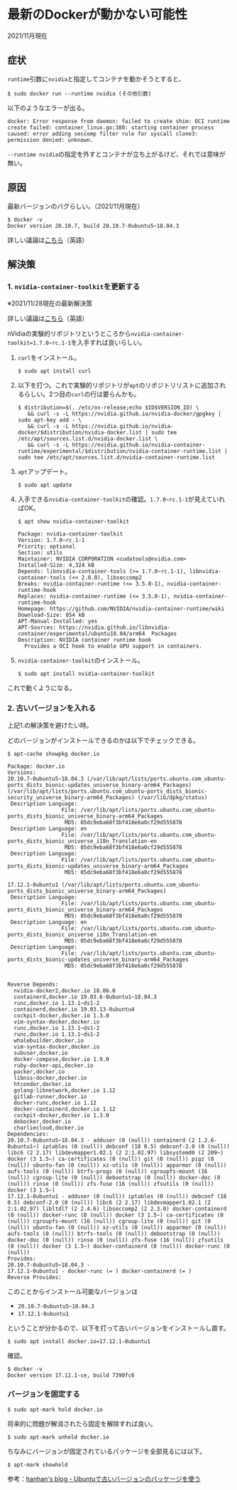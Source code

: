 # 最新のDockerが動かない可能性

2021/11月現在

## 症状

`runtime`引数に`nvidia`と指定してコンテナを動かそうとすると、

~~~shell
$ sudo docker run --runtime nvidia (その他引数)
~~~

以下のようなエラーが出る。

~~~
docker: Error response from daemon: failed to create shim: OCI runtime create failed: container_linux.go:380: starting container process caused: error adding seccomp filter rule for syscall clone3: permission denied: unknown.
~~~

`--runtime nvidia`の指定を外すとコンテナが立ち上がるけど、それでは意味が無い。

## 原因

最新バージョンのバグらしい。（2021/11月現在）

~~~shell
$ docker -v
Docker version 20.10.7, build 20.10.7-0ubuntu5~18.04.3
~~~

詳しい議論は[こちら](https://github.com/containerd/containerd/issues/6203)（英語）

## 解決策

### 1. `nvidia-container-toolkit`を更新する

※2021/11/28現在の最新解決策

詳しい議論は[こちら](https://github.com/NVIDIA/libnvidia-container/issues/148)（英語）

nVidiaの実験的リポジトリというところから`nvidia-container-toolkit=1.7.0~rc.1-1`を入手すれば良いらしい。

1. `curl`をインストール。

   ~~~shell
   $ sudo apt install curl
   ~~~

2. 以下を打つ。これで実験的リポジトリが`apt`のリポジトリリストに追加されるらしい。2つ目の`curl`の行は要らんかも。

   ~~~shell
   $ distribution=$(. /etc/os-release;echo $ID$VERSION_ID) \
      && curl -s -L https://nvidia.github.io/nvidia-docker/gpgkey | sudo apt-key add - \
      && curl -s -L https://nvidia.github.io/nvidia-docker/$distribution/nvidia-docker.list | sudo tee /etc/apt/sources.list.d/nvidia-docker.list \
      && curl -s -L https://nvidia.github.io/nvidia-container-runtime/experimental/$distribution/nvidia-container-runtime.list | sudo tee /etc/apt/sources.list.d/nvidia-container-runtime.list
   ~~~

3. `apt`アップデート。

   ~~~shell
   $ sudo apt update
   ~~~

4. 入手できる`nvidia-container-toolkit`の確認。`1.7.0~rc.1-1`が見えていればOK。

   ~~~shell
   $ apt show nvidia-container-toolkit
   ~~~

   ~~~
   Package: nvidia-container-toolkit
   Version: 1.7.0~rc.1-1
   Priority: optional
   Section: utils
   Maintainer: NVIDIA CORPORATION <cudatools@nvidia.com>
   Installed-Size: 4,324 kB
   Depends: libnvidia-container-tools (>= 1.7.0~rc.1-1), libnvidia-container-tools (<< 2.0.0), libseccomp2
   Breaks: nvidia-container-runtime (<= 3.5.0-1), nvidia-container-runtime-hook
   Replaces: nvidia-container-runtime (<= 3.5.0-1), nvidia-container-runtime-hook
   Homepage: https://github.com/NVIDIA/nvidia-container-runtime/wiki
   Download-Size: 854 kB
   APT-Manual-Installed: yes
   APT-Sources: https://nvidia.github.io/libnvidia-container/experimental/ubuntu18.04/arm64  Packages
   Description: NVIDIA container runtime hook
     Provides a OCI hook to enable GPU support in containers.
   ~~~

5. `nvidia-container-toolkit`のインストール。

   ~~~shell
   $ sudo apt install nvidia-container-toolkit
   ~~~

これで動くようになる。

### 2. 古いバージョンを入れる

上記1.の解決策を避けたい時。

どのバージョンがインストールできるのかは以下でチェックできる。

~~~shell
$ apt-cache showpkg docker.io
~~~

~~~
Package: docker.io
Versions: 
20.10.7-0ubuntu5~18.04.3 (/var/lib/apt/lists/ports.ubuntu.com_ubuntu-ports_dists_bionic-updates_universe_binary-arm64_Packages) (/var/lib/apt/lists/ports.ubuntu.com_ubuntu-ports_dists_bionic-security_universe_binary-arm64_Packages) (/var/lib/dpkg/status)
 Description Language: 
                 File: /var/lib/apt/lists/ports.ubuntu.com_ubuntu-ports_dists_bionic_universe_binary-arm64_Packages
                  MD5: 05dc9eba68f3bf418e6a0cf29d555878
 Description Language: en
                 File: /var/lib/apt/lists/ports.ubuntu.com_ubuntu-ports_dists_bionic_universe_i18n_Translation-en
                  MD5: 05dc9eba68f3bf418e6a0cf29d555878
 Description Language: 
                 File: /var/lib/apt/lists/ports.ubuntu.com_ubuntu-ports_dists_bionic-updates_universe_binary-arm64_Packages
                  MD5: 05dc9eba68f3bf418e6a0cf29d555878

17.12.1-0ubuntu1 (/var/lib/apt/lists/ports.ubuntu.com_ubuntu-ports_dists_bionic_universe_binary-arm64_Packages)
 Description Language: 
                 File: /var/lib/apt/lists/ports.ubuntu.com_ubuntu-ports_dists_bionic_universe_binary-arm64_Packages
                  MD5: 05dc9eba68f3bf418e6a0cf29d555878
 Description Language: en
                 File: /var/lib/apt/lists/ports.ubuntu.com_ubuntu-ports_dists_bionic_universe_i18n_Translation-en
                  MD5: 05dc9eba68f3bf418e6a0cf29d555878
 Description Language: 
                 File: /var/lib/apt/lists/ports.ubuntu.com_ubuntu-ports_dists_bionic-updates_universe_binary-arm64_Packages
                  MD5: 05dc9eba68f3bf418e6a0cf29d555878


Reverse Depends: 
  nvidia-docker2,docker.io 18.06.0
  containerd,docker.io 19.03.6-0ubuntu1~18.04.3
  runc,docker.io 1.13.1~ds1-2
  containerd,docker.io 19.03.13-0ubuntu4
  cockpit-docker,docker.io 1.3.0
  vim-syntax-docker,docker.io
  runc,docker.io 1.13.1~ds1-2
  runc,docker.io 1.13.1~ds1-2
  whalebuilder,docker.io
  vim-syntax-docker,docker.io
  subuser,docker.io
  docker-compose,docker.io 1.9.0
  ruby-docker-api,docker.io
  packer,docker.io
  libnss-docker,docker.io
  htcondor,docker.io
  golang-libnetwork,docker.io 1.12
  gitlab-runner,docker.io
  docker-runc,docker.io 1.12
  docker-containerd,docker.io 1.12
  cockpit-docker,docker.io 1.3.0
  debocker,docker.io
  charliecloud,docker.io
Dependencies: 
20.10.7-0ubuntu5~18.04.3 - adduser (0 (null)) containerd (2 1.2.6-0ubuntu1~) iptables (0 (null)) debconf (18 0.5) debconf-2.0 (0 (null)) libc6 (2 2.17) libdevmapper1.02.1 (2 2:1.02.97) libsystemd0 (2 209~) docker (3 1.5~) ca-certificates (0 (null)) git (0 (null)) pigz (0 (null)) ubuntu-fan (0 (null)) xz-utils (0 (null)) apparmor (0 (null)) aufs-tools (0 (null)) btrfs-progs (0 (null)) cgroupfs-mount (16 (null)) cgroup-lite (0 (null)) debootstrap (0 (null)) docker-doc (0 (null)) rinse (0 (null)) zfs-fuse (16 (null)) zfsutils (0 (null)) docker (3 1.5~) 
17.12.1-0ubuntu1 - adduser (0 (null)) iptables (0 (null)) debconf (18 0.5) debconf-2.0 (0 (null)) libc6 (2 2.17) libdevmapper1.02.1 (2 2:1.02.97) libltdl7 (2 2.4.6) libseccomp2 (2 2.3.0) docker-containerd (0 (null)) docker-runc (0 (null)) docker (3 1.5~) ca-certificates (0 (null)) cgroupfs-mount (16 (null)) cgroup-lite (0 (null)) git (0 (null)) ubuntu-fan (0 (null)) xz-utils (0 (null)) apparmor (0 (null)) aufs-tools (0 (null)) btrfs-tools (0 (null)) debootstrap (0 (null)) docker-doc (0 (null)) rinse (0 (null)) zfs-fuse (16 (null)) zfsutils (0 (null)) docker (3 1.5~) docker-containerd (0 (null)) docker-runc (0 (null)) 
Provides: 
20.10.7-0ubuntu5~18.04.3 - 
17.12.1-0ubuntu1 - docker-runc (= ) docker-containerd (= ) 
Reverse Provides: 

~~~

このことからインストール可能なバージョンは

* `20.10.7-0ubuntu5~18.04.3`
* `17.12.1-0ubuntu1`

ということが分かるので、以下を打って古いバージョンをインストールし直す。

~~~shell
$ sudo apt install docker.io=17.12.1-0ubuntu1
~~~

確認。

~~~shell
$ docker -v
Docker version 17.12.1-ce, build 7390fc6
~~~

### バージョンを固定する

~~~shell
$ sudo apt-mark hold docker.io
~~~

将来的に問題が解消されたら固定を解除すれば良い。

~~~shell
$ sudo apt-mark unhold docker.io
~~~

ちなみにバージョンが固定されているパッケージを全部見るには以下。

~~~shell
$ apt-mark showhold
~~~

参考：[hanhan's blog - Ubuntuで古いバージョンのパッケージを使う](https://blog.hanhans.net/2021/02/17/ubuntu-apt-old-package/)

